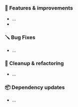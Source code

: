 ### 🚀 Features & improvements

- ...
- 
### 🪛 Bug Fixes

- ...

### 🧽 Cleanup & refactoring

- ...

### 📦 Dependency updates

- ...